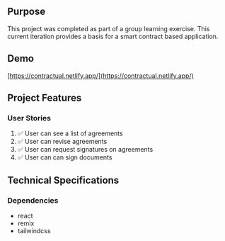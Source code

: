 ## Purpose

This project was completed as part of a group learning exercise. This current iteration provides a basis for a smart contract based application.

## Demo

[https://contractual.netlify.app/](https://contractual.netlify.app/)

## Project Features

### User Stories

1. ✅ User can see a list of agreements
2. ✅ User can revise agreements
3. ✅ User can request signatures on agreements
4. ✅ User can can sign documents

## Technical Specifications

### Dependencies

- react
- remix
- tailwindcss
